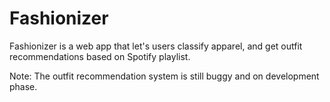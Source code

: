# Fashionizer
Fashionizer is a web app that let's users classify apparel, and get outfit recommendations based on Spotify playlist.

Note: The outfit recommendation system is still buggy and on development phase.
